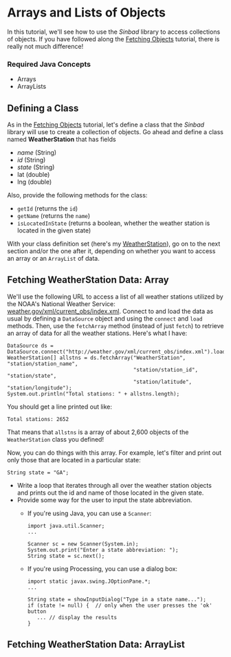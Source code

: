 
# Arrays and Lists of Objects

In this tutorial, we'll see how to use the *Sinbad* library to access collections of objects. If you have followed along the [Fetching Objects](welcome02-obj.md) tutorial, there is really not much difference!

### Required Java Concepts

* Arrays
* ArrayLists

## Defining a Class

As in the [Fetching Objects](welcome02-obj.md) tutorial, let's define a class that the *Sinbad* library will use to create a collection of objects. Go ahead and define a class named **WeatherStation** that has fields

* *name* (String)
* *id* (String)
* *state* (String)
* lat (double)
* lng (double)

Also, provide the following methods for the class:

* `getId` (returns the `id`)
* `getName` (returns the `name`)
* `isLocatedInState` (returns a boolean, whether the weather station is located in the given state)

With your class definition set (here's my [WeatherStation](WeatherStation.java)), go on to the next section and/or the one after it, depending on whether you want to access an array or an `ArrayList` of data.

## Fetching WeatherStation Data: Array

We'll use the following URL to access a list of all weather stations utilized by the NOAA's National Weather Service: [weather.gov/xml/current_obs/index.xml](http://weather.gov/xml/current_obs/index.xml). Connect to and load the data as usual by defining a `DataSource` object and using the `connect` and `load` methods. Then, use the `fetchArray` method (instead of just `fetch`) to retrieve an array of data for all the weather stations. Here's what I have:

````
DataSource ds = DataSource.connect("http://weather.gov/xml/current_obs/index.xml").load();
WeatherStation[] allstns = ds.fetchArray("WeatherStation", "station/station_name", 
                                         "station/station_id", "station/state",
                                         "station/latitude", "station/longitude");
System.out.println("Total stations: " + allstns.length);
````

You should get a line printed out like:

````
Total stations: 2652
````

That means that `allstns` is a array of about 2,600 objects of the `WeatherStation` class you defined! 

Now, you can do things with this array. For example, let's filter and print out only those that are located in a particular state:

````
String state = "GA";
````

* Write a loop that iterates through all over the weather station objects and prints out the id and name of those located in the given state.
* Provide some way for the user to input the state abbreviation. 
  * If you're using Java, you can use a `Scanner`:
  
        import java.util.Scanner;
        ...
        
        Scanner sc = new Scanner(System.in);
        System.out.print("Enter a state abbreviation: ");
        String state = sc.next();

  * If you're using Processing, you can use a dialog box:
  
        import static javax.swing.JOptionPane.*;
        ...
        
        String state = showInputDialog("Type in a state name...");
        if (state != null) {  // only when the user presses the 'ok' button
           ... // display the results
        }


## Fetching WeatherStation Data: ArrayList


